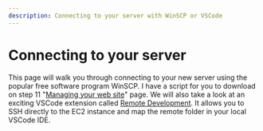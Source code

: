 ```yaml
---
description: Connecting to your server with WinSCP or VSCode
---
```


# Connecting to your server

This page will walk you through connecting to your new server using the popular free software program WinSCP. I have a script for you to download on step 11 "[Managing your web site](./)" page. We will also take a look at an exciting VSCode extension called [Remote Development](https://marketplace.visualstudio.com/items?itemName=ms-vscode-remote.vscode-remote-extensionpack). It allows you to SSH directly to the EC2 instance and map the remote folder in your local VSCode IDE.

